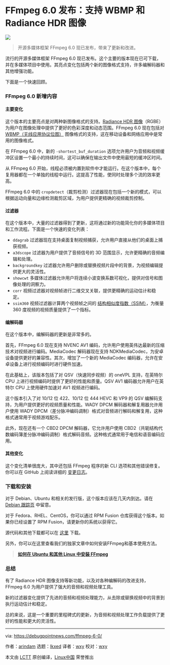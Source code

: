 [#]: subject: "FFmpeg 6.0 Released with WBMP and Radiance HDR Image Support"
[#]: via: "https://debugpointnews.com/ffmpeg-6-0/"
[#]: author: "arindam https://debugpointnews.com/author/dpicubegmail-com/"
[#]: collector: "lkxed"
[#]: translator: "wxy"
[#]: reviewer: "wxy"
[#]: publisher: "wxy"
[#]: url: "https://linux.cn/article-15597-1.html"

FFmpeg 6.0 发布：支持 WBMP 和 Radiance HDR 图像
======

![][0]

> 开源多媒体框架 FFmpeg 6.0 现已发布，带来了更新和改进。

流行的开源多媒体框架 FFmpeg 6.0 现已发布。这个主要的版本现在已可下载，并在多媒体项目中使用。其亮点变化包括两个新的图像格式支持，许多编解码器和其他增强功能。

下面是一个快速回顾。

### FFmpeg 6.0 新增内容

#### 主要变化

这个版本的主要亮点是对两种新图像格式的支持。[Radiance HDR 图像][2]（RGBE）为用户在图像处理中提供了更好的色彩深度和动态范围。FFmpeg 6.0 现在包括对 [WBMP（无线应用协议位图）][3] 图像格式的支持，这在移动设备和网络应用中是常用的图像格式。

在 FFmpeg 6.0 中，新的 `-shortest_buf_duration` 选项允许用户为音频和视频缓冲区设置一个最小的持续时间，这可以确保在输出文件中使用最短的缓冲区时间。

从 FFmpeg 6.0 开始，线程必须被内置到软件中才能运行。在这个版本中，每个复用器都在一个单独的线程中运行。这提高了性能，使同时处理多个流的效率更高。

FFmpeg 6.0 中的 `cropdetect`（裁剪检测）过滤器现在包括一个新的模式，可以根据运动向量和边缘检测裁剪区域，为用户提供更精确的视频裁剪控制。

#### 过滤器

在这个版本中，大量的过滤器得到了更新，这将通过新的功能简化你的多媒体项目和工作流程。下面是一个快速的变化列表：

- `ddagrab` 过滤器现在支持桌面复制视频捕获，允许用户直接从他们的桌面上捕获视频。
- `a3dscope` 过滤器为用户提供了音频信号的 3D 范围显示，允许更精确的音频编辑和处理。
- `backgroundkey` 过滤器允许用户删除或替换视频片段中的背景，为视频编辑提供更大的灵活性。
- `showcwt` 多媒体过滤器允许用户将连续小波变换系数可视化，提供对信号和图像处理的洞察力。
- `corr` 视频过滤器对视频帧进行二维交叉关联，提供更精确的运动估计和稳定。
- `ssim360` 视频过滤器计算两个视频帧之间的 [结构相似度指数（SSIM）][4]，为衡量 360 度视频的视频质量提供了一个指标。

#### 编解码器

在这个版本中，编解码器的更新是非常多的。

首先，FFmpeg 6.0 现在支持 NVENC AV1 编码，允许用户使用英伟达最新的压缩技术对视频进行编码。MediaCodec 解码器现在支持 NDKMediaCodec，为安卓设备提供更好的兼容性。其次，增加了一个新的 MediaCodec 编码器，允许在安卓设备上进行视频编码时进行硬件加速。

在此基础上，该版本包括了对 QSV（快速同步视频）的 oneVPL 支持，在英特尔 CPU 上进行视频编码时提供了更好的性能和质量。QSV AV1 编码器允许用户在英特尔 CPU 上使用硬件加速对 AV1 视频进行编码。

这个版本引入了对 10/12 位 422、10/12 位 444 HEVC 和 VP9 的 QSV 编解码支持，为用户提供更好的视频质量和性能。WADY DPCM 解码器和解复用器允许用户使用 WADY DPCM（差分脉冲编码调制）格式对音频进行解码和解复用，这种格式通常用于视频游戏配乐。

此外，现在还有一个 CBD2 DPCM 解码器，它允许用户使用 CBD2（共轭结构代数编码簿差分脉冲编码调制）格式解码音频。这种格式通常用于电信和语音编码应用。

#### 其他变化

这个变化清单很庞大，其中还包括 FFmpeg 程序的新 CLI 选项和其他错误修复。你可以在 GitHub 上阅读详细的 [变更日志][5]。

### 下载和安装

对于 Debian、Ubuntu 和相关的发行版，这个版本应该在几天内到达。请在 [Debian 跟踪页][6] 中留意。

对于 Fedora、RHEL、CentOS，你可以通过 RPM Fusion 仓库获得这个版本。如果你已经设置了 RPM Fusion，请更新你的系统以获得它。

源代码和其他下载都可以在 [这里][6] 下载。

另外，你可以在这里查看我们的独家文章中如何安装FFmpeg和基本使用方法。

> **[如何在 Ubuntu 和其他 Linux 中安装 FFmpeg][7]**

### 总结

有了 Radiance HDR 图像支持等新功能，以及对各种编解码的改进支持，FFmpeg 6.0 为用户提供了强大的音频和视频处理工具。

新的过滤器变化提供了先进的音频和视频处理能力，从去除或替换视频中的背景到执行运动估计和稳定。

总的来说，这是一个重要的里程碑式的更新，为音频和视频处理工作负载提供了更好的性能和更大的灵活性。

--------------------------------------------------------------------------------

via: https://debugpointnews.com/ffmpeg-6-0/

作者：[arindam][a]
选题：[lkxed][b]
译者：[wxy](https://github.com/wxy)
校对：[wxy](https://github.com/wxy)

本文由 [LCTT](https://github.com/LCTT/TranslateProject) 原创编译，[Linux中国](https://linux.cn/) 荣誉推出

[a]: https://debugpointnews.com/author/dpicubegmail-com/
[b]: https://github.com/lkxed/
[1]: https://debugpointnews.com/wp-content/uploads/2023/03/ffmpeg-head.jpg
[2]: https://en.wikipedia.org/wiki/RGBE_image_format
[3]: https://en.wikipedia.org/wiki/Wireless_Application_Protocol_Bitmap_Format
[4]: https://en.wikipedia.org/wiki/Structural_similarity
[5]: https://github.com/FFmpeg/FFmpeg/blob/master/Changelog
[6]: https://ffmpeg.org/download.html
[7]: https://www.debugpoint.com/install-ffmpeg-ubuntu/
[0]: https://img.linux.net.cn/data/attachment/album/202303/05/101412oh8heamj44mo72k8.jpg